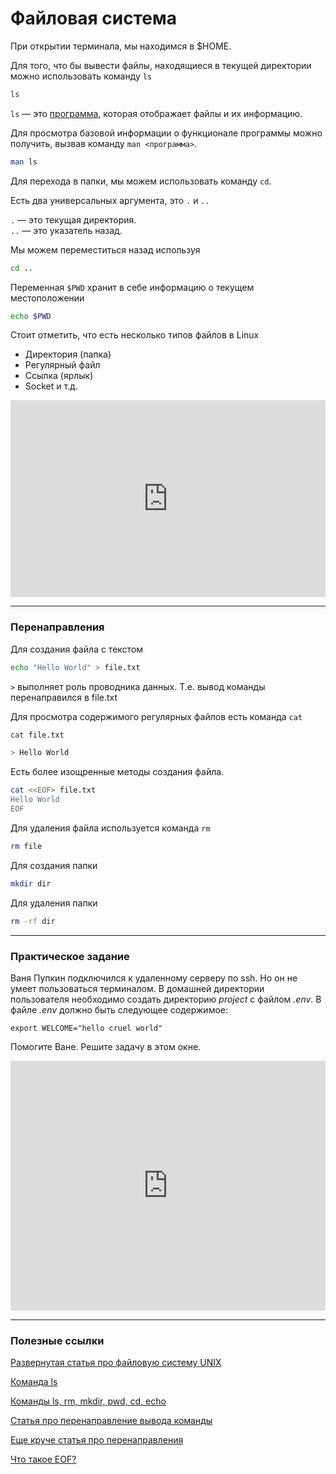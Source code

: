 # Файловая система

При открытии терминала, мы находимся в $HOME.

Для того, что бы вывести файлы, находящиеся в текущей директории \
можно использовать команду `ls`

```sh
ls
```

`ls` — это [программа](https://www.opennet.ru/man.shtml?topic=ls&category=1), которая отображает файлы и их информацию. 

Для просмотра базовой информации о функционале программы можно получить, вызвав команду `man <программа>`.
```sh
man ls
```

Для перехода в папки, мы можем использовать команду `cd`.

Есть два универсальных аргумента, это `.` и `..`

`.` — это текущая директория. \
`..` — это указатель назад.

Мы можем переместиться назад используя

```sh
cd ..
```

Переменная `$PWD` хранит в себе информацию о текущем местоположении

```sh
echo $PWD
```

Стоит отметить, что есть несколько типов файлов в Linux
- Директория (папка)
- Регулярный файл
- Ссылка (ярлык)
- Socket и т.д.


<iframe width="100%" height="315" src="https://www.youtube.com/embed/1WV-OsaCzbo?start=112" frameborder="0" allow="accelerometer; autoplay; encrypted-media; gyroscope; picture-in-picture" allowfullscreen></iframe>

____

### Перенаправления

Для создания файла с текстом

```sh
echo "Hello World" > file.txt
```

`>` выполняет роль проводника данных. Т.е. вывод команды перенаправился в file.txt

Для просмотра содержимого регулярных файлов есть команда `cat`
```sh
cat file.txt
```

```sh
> Hello World
```

Есть более изощренные методы создания файла.

```sh
cat <<EOF> file.txt
Hello World
EOF
```

Для удаления файла используется команда `rm`

```sh
rm file
```

Для создания папки

```sh
mkdir dir
```

Для удаления папки

```sh
rm -rf dir
```

___

### Практическое задание

Ваня Пупкин подключился к удаленному серверу по ssh. Но он не умеет пользоваться терминалом.
В домашней директории пользователя необходимо создать директорию _project_ с файлом _.env_. В файле _.env_ должно быть следующее содержимое:
```
export WELCOME="hello cruel world"
```
Помогите Ване. Решите задачу в этом окне.

<iframe height="400px" width="100%" src="https://repl.it/repls/ScentedInfiniteSpellchecker?lite=true" scrolling="no" frameborder="no" allowtransparency="true" allowfullscreen="true" sandbox="allow-forms allow-pointer-lock allow-popups allow-same-origin allow-scripts allow-modals"></iframe>

___

### Полезные ссылки

[Развернутая статья про файловую систему UNIX](https://cs.petrsu.ru/~vadim/shell-html/s_u_2_ru.htm)

[Команда ls](https://www.opennet.ru/man.shtml?topic=ls&category=1)

[Команды ls, rm, mkdir, pwd, cd, echo](https://www.youtube.com/watch?v=XAfDrMeqoHY)

[Статья про перенаправление вывода команды](https://www.guru99.com/linux-redirection.html)

[Еще круче статья про перенаправления](https://ryanstutorials.net/linuxtutorial/piping.php)

[Что такое EOF?](https://ru.wikipedia.org/wiki/EOF)